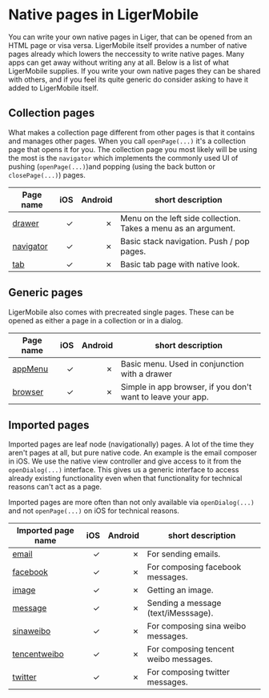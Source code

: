 # Native pages in LigerMobile

You can write your own native pages in Liger, that can be opened from an HTML page or visa versa. LigerMobile itself provides a number of native pages already which lowers the neccessity to write native pages. Many apps can get away without writing any at all. Below is a list of what LigerMobile supplies. If you write your own native pages they can be shared with others, and if you feel its quite generic do consider asking to have it added to LigerMobile itself.

## Collection pages

What makes a collection page different from other pages is that it contains and manages other pages. When you call ```openPage(...)``` it's a collection page that opens it for you. The collection page you most likely will be using the most is the ```navigator``` which implements the commonly used UI of pushing (```openPage(...)```)and popping (using the back button or ```closePage(...)```) pages.

| Page name                       | iOS | Android | short description                                                |
| ------------------------------- | --: | ------: | ---------------------------------------------------------------- |
| [drawer](pages/drawer.md)       | ✓   | ✗       | Menu on the left side collection. Takes a menu as an argument.   |
| [navigator](pages/navigator.md) | ✓   | ✗       | Basic stack navigation. Push / pop pages.                        |
| [tab](pages/tab.md)             | ✓   | ✗       | Basic tab page with native look.                                 |

## Generic pages

LigerMobile also comes with precreated single pages. These can be opened as either a page in a collection or in a dialog.


| Page name                   | iOS | Android | short description                                           |
| --------------------------- | --: | ------: | ------------------------------------------------------------|
| [appMenu](pages/appMenu.md) | ✓   | ✗       | Basic menu. Used in conjunction with a drawer               | 
| [browser](pages/browser.md) | ✓   | ✗       | Simple in app browser, if you don't want to leave your app. |

## Imported pages

Imported pages are leaf node (navigationally) pages. A lot of the time they aren't pages at all, but pure native code. An example is the email composer in iOS. We use the native view controller and give access to it from the ```openDialog(...)``` interface. This gives us a generic interface to access already existing functionality even when that functionality for technical reasons can't act as a page.

Imported pages are more often than not only available via ```openDialog(...)``` and not ```openPage(...)``` on iOS for technical reasons.

| Imported page name                    | iOS | Android | short description                     |
| ------------------------------------- | --: | ------: | ------------------------------------- |
| [email](pages/email.md)               | ✓   | ✗       | For sending emails.                   |
| [facebook](pages/facebook.md)         | ✓   | ✗       | For composing facebook messages.      |
| [image](pages/image.md)               | ✓   | ✗       | Getting an image.                     |
| [message](pages/message.md)           | ✓   | ✗       | Sending a message (text/iMesssage).   |
| [sinaweibo](pages/sinaweibo.md)       | ✓   | ✗       | For composing sina weibo messages.    |
| [tencentweibo](pages/tencentweibo.md) | ✓   | ✗       | For composing tencent weibo messages. |
| [twitter](pages/twitter.md)           | ✓   | ✗       | For composing twitter messages.       |
